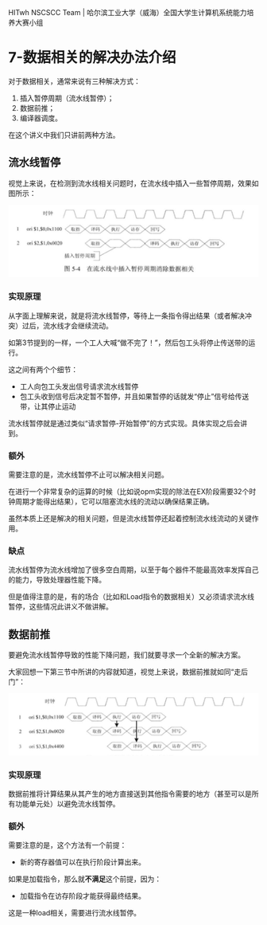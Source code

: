 HITwh NSCSCC Team | 哈尔滨工业大学（威海）全国大学生计算机系统能力培养大赛小组

# 7-数据相关的解决办法介绍

对于数据相关，通常来说有三种解决方式：

1. 插入暂停周期（流水线暂停）；
2. 数据前推；
3. 编译器调度。

在这个讲义中我们只讲前两种方法。

## 流水线暂停

视觉上来说，在检测到流水线相关问题时，在流水线中插入一些暂停周期，效果如图所示：

![1](./pic/7/1.jpg)

### 实现原理

从字面上理解来说，就是将流水线暂停，等待上一条指令得出结果（或者解决冲突）过后，流水线才会继续流动。

如第3节提到的一样，一个工人大喊“做不完了！”，然后包工头将停止传送带的运行。

这之间有两个个细节：

- 工人向包工头发出信号请求流水线暂停
- 包工头收到信号后决定暂不暂停，并且如果暂停的话就发“停止”信号给传送带，让其停止运动

流水线暂停就是通过类似“请求暂停-开始暂停”的方式实现。具体实现之后会讲到。

### 额外

需要注意的是，流水线暂停不止可以解决相关问题。

在进行一个非常复杂的运算的时候（比如说opm实现的除法在EX阶段需要32个时钟周期才能得出结果），它可以阻塞流水线的流动以确保结果正确。

虽然本质上还是解决的相关问题，但是流水线暂停还起着控制流水线流动的关键作用。

### 缺点

流水线暂停为流水线增加了很多空白周期，以至于每个器件不能最高效率发挥自己的能力，导致处理器性能下降。

但是值得注意的是，有的场合（比如和Load指令的数据相关）又必须请求流水线暂停，这些情况此讲义不做讲解。

## 数据前推

要避免流水线暂停导致的性能下降问题，我们就要寻求一个全新的解决方案。

大家回想一下第三节中所讲的内容就知道，视觉上来说，数据前推就如同“走后门”：

![2](./pic/7/2.jpg)

### 实现原理

数据前推将计算结果从其产生的地方直接送到其他指令需要的地方（甚至可以是所有功能单元处）以避免流水线暂停。

### 额外

需要注意的是，这个方法有一个前提：

- 新的寄存器值可以在执行阶段计算出来。

如果是加载指令，那么就**不满足**这个前提，因为：

- 加载指令在访存阶段才能获得最终结果。

这是一种load相关，需要进行流水线暂停。